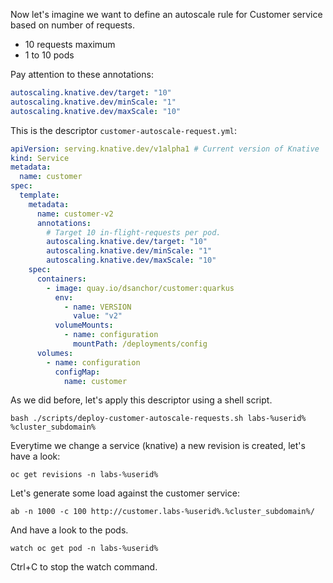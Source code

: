 Now let's imagine we want to define an autoscale rule for Customer service based on number of requests.

- 10 requests maximum
- 1 to 10 pods

Pay attention to these annotations:

```yaml
autoscaling.knative.dev/target: "10"
autoscaling.knative.dev/minScale: "1"
autoscaling.knative.dev/maxScale: "10"
```

This is the descriptor `customer-autoscale-request.yml`:

```yaml
apiVersion: serving.knative.dev/v1alpha1 # Current version of Knative
kind: Service
metadata:
  name: customer
spec:
  template:
    metadata:
      name: customer-v2
      annotations:
        # Target 10 in-flight-requests per pod.
        autoscaling.knative.dev/target: "10"
        autoscaling.knative.dev/minScale: "1"
        autoscaling.knative.dev/maxScale: "10"
    spec:
      containers:
        - image: quay.io/dsanchor/customer:quarkus
          env:
            - name: VERSION
              value: "v2"
          volumeMounts:
            - name: configuration
              mountPath: /deployments/config
      volumes:
        - name: configuration
          configMap:
            name: customer

```

As we did before, let's apply this descriptor using a shell script.

```execute-1
bash ./scripts/deploy-customer-autoscale-requests.sh labs-%userid% %cluster_subdomain%
```

Everytime we change a service (knative) a new revision is created, let's have a look:

```execute-2
oc get revisions -n labs-%userid%
```

Let's generate some load against the customer service:

```execute-1
ab -n 1000 -c 100 http://customer.labs-%userid%.%cluster_subdomain%/
```

And have a look to the pods.

```execute-2
watch oc get pod -n labs-%userid%
```

Ctrl+C to stop the watch command.